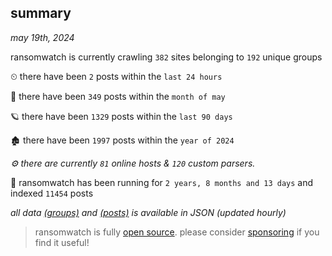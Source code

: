 
## summary
_may 19th, 2024_

ransomwatch is currently crawling `382` sites belonging to `192` unique groups

⏲ there have been `2` posts within the `last 24 hours`

🦈 there have been `349` posts within the `month of may`

🪐 there have been `1329` posts within the `last 90 days`

🏚 there have been `1997` posts within the `year of 2024`

_⚙️ there are currently `81` online hosts & `120` custom parsers._

🦕 ransomwatch has been running for `2 years, 8 months and 13 days` and indexed `11454` posts

_all data  [(groups)](http://ransomwhat.telemetry.ltd/groups) and [(posts)](http://ransomwhat.telemetry.ltd/posts) is available in JSON (updated hourly)_

> ransomwatch is fully [open source](https://github.com/joshhighet/ransomwatch#ransomwatch--). please consider [sponsoring](https://github.com/sponsors/joshhighet) if you find it useful!
